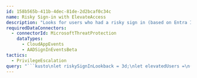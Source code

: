 ```yaml
---
id: 158b565b-411b-4dec-81de-2d2bcaf0c34c
name: Risky Sign-in with ElevateAccess
description: "Looks for users who had a risky sign in (based on Entra ID Identity Protection risk score) and then performed and ElevateAccess action. ElevateAccess operations can be used by Global Admins to obtain permissions over Azure resources. \n"
requiredDataConnectors:
  - connectorId: MicrosoftThreatProtection
    dataTypes:
      - CloudAppEvents
      - AADSignInEventsBeta
tactics:
  - PrivilegeEscalation
query: "```kusto\nlet riskySignInLookback = 3d;\nlet elevatedUsers =\n( CloudAppEvents\n| where Timestamp > ago(1d)\n| where ApplicationId == 12260 // filter Azure Resource Manager events \n| where ActionType has \"elevateAccess\"\n| project  elevatedOperationTimestamp = Timestamp, AccountObjectId);\nlet hasElevatedUsers = isnotempty(toscalar(elevatedUsers));\nAADSignInEventsBeta\n| where hasElevatedUsers\n| where Timestamp > ago(riskySignInLookback)\n| where ErrorCode == 0\n| where RiskLevelDuringSignIn in (50, 100) //10 - low, 50 - medium, 100 - high)\n| join elevatedUsers on AccountObjectId\n| where elevatedOperationTimestamp > Timestamp\n| project LoginTime = Timestamp, elevatedOperationTimestamp, AccountObjectId, AccountDisplayName, riskScore = RiskLevelDuringSignIn\n```"
---
```


